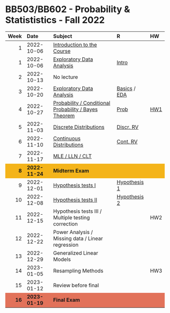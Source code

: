 BB503/BB602 - Probability & Statististics - Fall 2022
================

<table>
<thead>
<tr>
<th style="text-align:right;">
Week
</th>
<th style="text-align:left;">
Date
</th>
<th style="text-align:left;">
Subject
</th>
<th style="text-align:left;">
R
</th>
<th style="text-align:left;">
HW
</th>
</tr>
</thead>
<tbody>
<tr>
<td style="text-align:right;">
1
</td>
<td style="text-align:left;">
2022-10-06
</td>
<td style="text-align:left;">
<a href="https://github.com/egeulgen/BB503_BB602_22_23/blob/main/lectures/0.intro.pdf" style="     ">Introduction
to the Course</a>
</td>
<td style="text-align:left;">
</td>
<td style="text-align:left;">
</td>
</tr>
<tr>
<td style="text-align:right;">
1
</td>
<td style="text-align:left;">
2022-10-06
</td>
<td style="text-align:left;">
<a href="https://github.com/egeulgen/BB503_BB602_22_23/blob/main/lectures/1.descriptive.pdf" style="     ">Exploratory
Data Analysis</a>
</td>
<td style="text-align:left;">
<a href="https://github.com/egeulgen/BB503_BB602_22_23/blob/main/scripts/1.intro.R" style="     ">Intro</a>
</td>
<td style="text-align:left;">
</td>
</tr>
<tr>
<td style="text-align:right;">
2
</td>
<td style="text-align:left;">
2022-10-13
</td>
<td style="text-align:left;">
No lecture
</td>
<td style="text-align:left;">
</td>
<td style="text-align:left;">
</td>
</tr>
<tr>
<td style="text-align:right;">
3
</td>
<td style="text-align:left;">
2022-10-20
</td>
<td style="text-align:left;">
<a href="https://github.com/egeulgen/BB503_BB602_22_23/blob/main/lectures/3.descriptive.pdf" style="     ">Exploratory
Data Analysis</a>
</td>
<td style="text-align:left;">
<a href="https://github.com/egeulgen/BB503_BB602_22_23/blob/main/scripts/3.1.basics.pdf" style="     ">Basics</a>
/
<a href="https://github.com/egeulgen/BB503_BB602_22_23/blob/main/scripts/3.2.EDA.pdf" style="     ">EDA</a>
</td>
<td style="text-align:left;">
</td>
</tr>
<tr>
<td style="text-align:right;">
4
</td>
<td style="text-align:left;">
2022-10-27
</td>
<td style="text-align:left;">
<a href="https://github.com/egeulgen/BB503_BB602_22_23/blob/main/lectures/4.probability.pdf" style="     ">Probability
/ Conditional Probability / Bayes Theorem</a>
</td>
<td style="text-align:left;">
<a href="https://github.com/egeulgen/BB503_BB602_22_23/blob/main/scripts/4.simulation.pdf" style="     ">Prob</a>
</td>
<td style="text-align:left;">
<a href="https://github.com/egeulgen/BB503_BB602_22_23/blob/main/Homeworks/HW1.pdf" style="     ">HW1</a>
</td>
</tr>
<tr>
<td style="text-align:right;">
5
</td>
<td style="text-align:left;">
2022-11-03
</td>
<td style="text-align:left;">
<a href="https://github.com/egeulgen/BB503_BB602_22_23/blob/main/lectures/5.discrete_distributions.pdf" style="     ">Discrete
Distributions</a>
</td>
<td style="text-align:left;">
<a href="https://github.com/egeulgen/BB503_BB602_22_23/blob/main/scripts/5.discrete_distr.pdf" style="     ">Discr.
RV</a>
</td>
<td style="text-align:left;">
</td>
</tr>
<tr>
<td style="text-align:right;">
6
</td>
<td style="text-align:left;">
2022-11-10
</td>
<td style="text-align:left;">
<a href="https://github.com/egeulgen/BB503_BB602_22_23/blob/main/lectures/6.continuous_distributions.pdf" style="     ">Continuous
Distributions</a>
</td>
<td style="text-align:left;">
<a href="https://github.com/egeulgen/BB503_BB602_22_23/blob/main/scripts/6.cont_distr.pdf" style="     ">Cont.
RV</a>
</td>
<td style="text-align:left;">
</td>
</tr>
<tr>
<td style="text-align:right;">
7
</td>
<td style="text-align:left;">
2022-11-17
</td>
<td style="text-align:left;">
<a href="https://github.com/egeulgen/BB503_BB602_22_23/blob/main/lectures/7.MLE_LLN_CLT.pdf" style="     ">MLE
/ LLN / CLT</a>
</td>
<td style="text-align:left;">
</td>
<td style="text-align:left;">
</td>
</tr>
<tr>
<td style="text-align:right;font-weight: bold;background-color: #F4B41A !important;">
8
</td>
<td style="text-align:left;font-weight: bold;background-color: #F4B41A !important;">
2022-11-24
</td>
<td style="text-align:left;font-weight: bold;background-color: #F4B41A !important;">
Midterm Exam
</td>
<td style="text-align:left;font-weight: bold;background-color: #F4B41A !important;">
</td>
<td style="text-align:left;font-weight: bold;background-color: #F4B41A !important;">
</td>
</tr>
<tr>
<td style="text-align:right;">
9
</td>
<td style="text-align:left;">
2022-12-01
</td>
<td style="text-align:left;">
<a href="https://github.com/egeulgen/BB503_BB602_22_23/blob/main/lectures/9.hypothesis.pdf" style="     ">Hypothesis
tests I</a>
</td>
<td style="text-align:left;">
<a href="https://github.com/egeulgen/BB503_BB602_22_23/blob/main/scripts/9.hypothesis_tests_1.pdf" style="     ">Hypothesis
1</a>
</td>
<td style="text-align:left;">
</td>
</tr>
<tr>
<td style="text-align:right;">
10
</td>
<td style="text-align:left;">
2022-12-08
</td>
<td style="text-align:left;">
<a href="https://github.com/egeulgen/BB503_BB602_22_23/blob/main/lectures/10.ANOVA_chi_squared.pdf" style="     ">Hypothesis
tests II</a>
</td>
<td style="text-align:left;">
<a href="https://github.com/egeulgen/BB503_BB602_22_23/blob/main/scripts/10.hypothesis_tests_2.pdf" style="     ">Hypothesis
2</a>
</td>
<td style="text-align:left;">
</td>
</tr>
<tr>
<td style="text-align:right;">
11
</td>
<td style="text-align:left;">
2022-12-15
</td>
<td style="text-align:left;">
Hypothesis tests III / Multiple testing correction
</td>
<td style="text-align:left;">
</td>
<td style="text-align:left;">
HW2
</td>
</tr>
<tr>
<td style="text-align:right;">
12
</td>
<td style="text-align:left;">
2022-12-22
</td>
<td style="text-align:left;">
Power Analysis / Missing data / Linear regression
</td>
<td style="text-align:left;">
</td>
<td style="text-align:left;">
</td>
</tr>
<tr>
<td style="text-align:right;">
13
</td>
<td style="text-align:left;">
2022-12-29
</td>
<td style="text-align:left;">
Generalized Linear Models
</td>
<td style="text-align:left;">
</td>
<td style="text-align:left;">
</td>
</tr>
<tr>
<td style="text-align:right;">
14
</td>
<td style="text-align:left;">
2023-01-05
</td>
<td style="text-align:left;">
Resampling Methods
</td>
<td style="text-align:left;">
</td>
<td style="text-align:left;">
HW3
</td>
</tr>
<tr>
<td style="text-align:right;">
15
</td>
<td style="text-align:left;">
2023-01-12
</td>
<td style="text-align:left;">
Review before final
</td>
<td style="text-align:left;">
</td>
<td style="text-align:left;">
</td>
</tr>
<tr>
<td style="text-align:right;font-weight: bold;background-color: #E2725A !important;">
16
</td>
<td style="text-align:left;font-weight: bold;background-color: #E2725A !important;">
2023-01-19
</td>
<td style="text-align:left;font-weight: bold;background-color: #E2725A !important;">
Final Exam
</td>
<td style="text-align:left;font-weight: bold;background-color: #E2725A !important;">
</td>
<td style="text-align:left;font-weight: bold;background-color: #E2725A !important;">
</td>
</tr>
</tbody>
</table>
